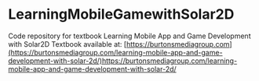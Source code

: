 # LearningMobileGamewithSolar2D
Code repository for textbook Learning Mobile App and Game Development with Solar2D
Textbook available at:
[https://burtonsmediagroup.com](https://burtonsmediagroup.com/learning-mobile-app-and-game-development-with-solar-2d/)https://burtonsmediagroup.com/learning-mobile-app-and-game-development-with-solar-2d/

